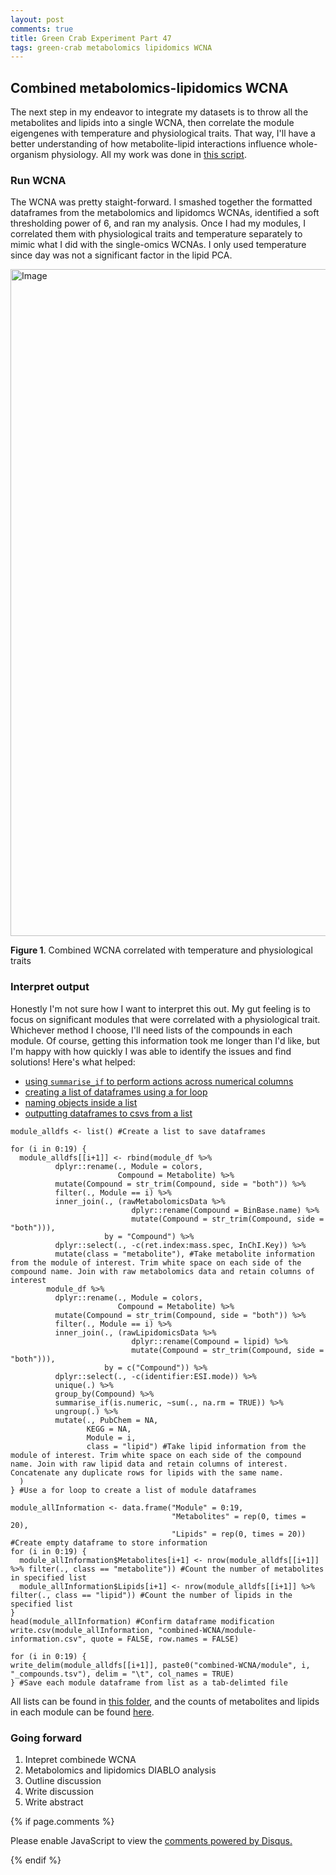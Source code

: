 ```yaml
---
layout: post
comments: true
title: Green Crab Experiment Part 47
tags: green-crab metabolomics lipidomics WCNA
---
```


## Combined metabolomics-lipidomics WCNA

The next step in my endeavor to integrate my datasets is to throw all the metabolites and lipids into a single WCNA, then correlate the module eigengenes with temperature and physiological traits. That way, I'll have a better understanding of how metabolite-lipid interactions influence whole-organism physiology. All my work was done in [this script](https://github.com/yaaminiv/green-crab-metabolomics/blob/main/code/07-integration-analysis.Rmd).

### Run WCNA

The WCNA was pretty staight-forward. I smashed together the formatted dataframes from the metabolomics and lipidomcs WCNAs, identified a soft thresholding power of 6, and ran my analysis. Once I had my modules, I correlated them with physiological traits and temperature separately to mimic what I did with the single-omics WCNAs. I only used temperature since day was not a significant factor in the lipid PCA.

<img width="1145" height="1067" alt="Image" src="https://github.com/user-attachments/assets/bf4e0ba6-7f74-461b-9617-1a28cfefadee" />

**Figure 1**. Combined WCNA correlated with temperature and physiological traits

### Interpret output

Honestly I'm not sure how I want to interpret this out. My gut feeling is to focus on significant modules that were correlated with a physiological trait. Whichever method I choose, I'll need lists of the compounds in each module. Of course, getting this information took me longer than I'd like, but I'm happy with how quickly I was able to identify the issues and find solutions! Here's what helped:

- [using `summarise_if` to perform actions across numerical columns](https://dplyr.tidyverse.org/reference/summarise_all.html#ref-examples)
- [creating a list of dataframes using a for loop](https://stackoverflow.com/questions/34832171/using-a-loop-to-create-multiple-data-frames-in-r)
- [naming objects inside a list](https://stackoverflow.com/questions/59620113/how-to-name-dataframes-inside-a-list)
- [outputting dataframes to csvs from a list](https://www.reddit.com/r/rstats/comments/1gsum98/outputting_multiple_dataframes_to_csv_files/)

```
module_alldfs <- list() #Create a list to save dataframes

for (i in 0:19) {
  module_alldfs[[i+1]] <- rbind(module_df %>%
          dplyr::rename(., Module = colors,
                        Compound = Metabolite) %>%
          mutate(Compound = str_trim(Compound, side = "both")) %>%
          filter(., Module == i) %>%
          inner_join(., (rawMetabolomicsData %>%
                           dplyr::rename(Compound = BinBase.name) %>%
                           mutate(Compound = str_trim(Compound, side = "both"))),
                     by = "Compound") %>%
          dplyr::select(., -c(ret.index:mass.spec, InChI.Key)) %>%
          mutate(class = "metabolite"), #Take metabolite information from the module of interest. Trim white space on each side of the compound name. Join with raw metabolomics data and retain columns of interest
        module_df %>%
          dplyr::rename(., Module = colors,
                        Compound = Metabolite) %>%
          mutate(Compound = str_trim(Compound, side = "both")) %>%
          filter(., Module == i) %>%
          inner_join(., (rawLipidomicsData %>%
                           dplyr::rename(Compound = lipid) %>%
                           mutate(Compound = str_trim(Compound, side = "both"))),
                     by = c("Compound")) %>%
          dplyr::select(., -c(identifier:ESI.mode)) %>%
          unique(.) %>%
          group_by(Compound) %>%
          summarise_if(is.numeric, ~sum(., na.rm = TRUE)) %>%
          ungroup(.) %>%
          mutate(., PubChem = NA,
                 KEGG = NA,
                 Module = i,
                 class = "lipid") #Take lipid information from the module of interest. Trim white space on each side of the compound name. Join with raw lipid data and retain columns of interest. Concatenate any duplicate rows for lipids with the same name.
  )
} #Use a for loop to create a list of module dataframes
```

```
module_allInformation <- data.frame("Module" = 0:19,
                                    "Metabolites" = rep(0, times = 20),
                                    "Lipids" = rep(0, times = 20)) #Create empty dataframe to store information
for (i in 0:19) {
  module_allInformation$Metabolites[i+1] <- nrow(module_alldfs[[i+1]] %>% filter(., class == "metabolite")) #Count the number of metabolites in specified list
  module_allInformation$Lipids[i+1] <- nrow(module_alldfs[[i+1]] %>% filter(., class == "lipid")) #Count the number of lipids in the specified list
}
head(module_allInformation) #Confirm dataframe modification
write.csv(module_allInformation, "combined-WCNA/module-information.csv", quote = FALSE, row.names = FALSE)
```

```
for (i in 0:19) {
write_delim(module_alldfs[[i+1]], paste0("combined-WCNA/module", i, "_compounds.tsv"), delim = "\t", col_names = TRUE)
} #Save each module dataframe from list as a tab-delimted file
```

All lists can be found in [this folder](https://github.com/yaaminiv/green-crab-metabolomics/tree/main/output/07-integration-analysis/combined-WCNA), and the counts of metabolites and lipids in each module can be found [here](https://github.com/yaaminiv/green-crab-metabolomics/blob/main/output/07-integration-analysis/combined-WCNA/module-information.csv).

### Going forward

1. Intepret combinede WCNA
2. Metabolomics and lipidomics DIABLO analysis
4. Outline discussion
5. Write discussion
5. Write abstract

{% if page.comments %}

<div id="disqus_thread"></div>
<script>

/**
*  RECOMMENDED CONFIGURATION VARIABLES: EDIT AND UNCOMMENT THE SECTION BELOW TO INSERT DYNAMIC VALUES FROM YOUR PLATFORM OR CMS.
*  LEARN WHY DEFINING THESE VARIABLES IS IMPORTANT: https://disqus.com/admin/universalcode/#configuration-variables*/
/*
var disqus_config = function () {
this.page.url = PAGE_URL;  // Replace PAGE_URL with your page's canonical URL variable
this.page.identifier = PAGE_IDENTIFIER; // Replace PAGE_IDENTIFIER with your page's unique identifier variable
};
*/
(function() { // DON'T EDIT BELOW THIS LINE
var d = document, s = d.createElement('script');
s.src = 'https://the-responsible-grad-student.disqus.com/embed.js';
s.setAttribute('data-timestamp', +new Date());
(d.head || d.body).appendChild(s);
})();
</script>
<noscript>Please enable JavaScript to view the <a href="https://disqus.com/?ref_noscript">comments powered by Disqus.</a></noscript>

{% endif %}

<script id="dsq-count-scr" src="//the-responsible-grad-student.disqus.com/count.js" async></script>
